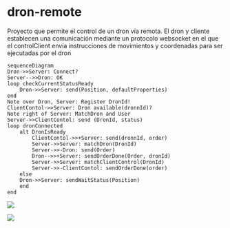 # dron-remote
 Proyecto que permite el control de un dron vía remota. El dron y cliente establecen una comunicación mediante un protocolo websocket en el que el controlClient envía instrucciones de movimientos y coordenadas para ser ejecutadas por el dron

```mermaid
sequenceDiagram
Dron->>Server: Connect?
Server-->>Dron: OK
loop checkCurrentStatusReady
    Dron->>Server: send(Position, defaultProperties)
end
Note over Dron, Server: Register DronId!
ClientContol->>Server: Dron available(dronnId)?
Note right of Server: MatchDron and User
Server->>ClientContol: send (DronId, status)
loop dronConnected
    alt DronIsReady
        ClientContol->>+Server: send(dronnId, order)
        Server->>Server: matchDron(DronId)
        Server->>-Dron: send(Order)
        Dron-->>+Server: sendOrderDone(Order, dronId)
        Server->>Server: matchClientControl(DronId)
        Server->>-ClientContol: sendOrderDone(order)
    else
    Dron->>Server: sendWaitStatus(Position)
    end
end
```
[![](https://mermaid.ink/img/eyJjb2RlIjoic2VxdWVuY2VEaWFncmFtXG5Ecm9uLT4-U2VydmVyOiBDb25uZWN0P1xuU2VydmVyLS0-PkRyb246IE9LXG5sb29wIGNoZWNrQ3VycmVudFN0YXR1c1JlYWR5XG4gICAgRHJvbi0-PlNlcnZlcjogc2VuZChQb3NpdGlvbiwgZGVmYXVsdFByb3BlcnRpZXMpXG5lbmRcbk5vdGUgb3ZlciBEcm9uLCBTZXJ2ZXI6IFJlZ2lzdGVyIERyb25JZCFcbkNsaWVudENvbnRvbC0-PlNlcnZlcjogRHJvbiBhdmFpbGFibGUoZHJvbm5JZCk_XG5Ob3RlIHJpZ2h0IG9mIFNlcnZlcjogTWF0Y2hEcm9uIGFuZCBVc2VyXG5TZXJ2ZXItPj5DbGllbnRDb250b2w6IHNlbmQgKERyb25JZCwgc3RhdHVzKVxubG9vcCBkcm9uQ29ubmVjdGVkXG4gICAgYWx0IERyb25Jc1JlYWR5XG4gICAgICAgIENsaWVudENvbnRvbC0-PitTZXJ2ZXI6IHNlbmQoZHJvbm5JZCwgb3JkZXIpXG4gICAgICAgIFNlcnZlci0-PlNlcnZlcjogbWF0Y2hEcm9uKERyb25JZClcbiAgICAgICAgU2VydmVyLT4-LURyb246IHNlbmQoT3JkZXIpXG4gICAgICAgIERyb24tLT4-K1NlcnZlcjogc2VuZE9yZGVyRG9uZShPcmRlciwgZHJvbklkKVxuICAgICAgICBTZXJ2ZXItPj5TZXJ2ZXI6IG1hdGNoQ2xpZW50Q29udHJvbChEcm9uSWQpXG4gICAgICAgIFNlcnZlci0-Pi1DbGllbnRDb250b2w6IHNlbmRPcmRlckRvbmUob3JkZXIpXG4gICAgZWxzZVxuICAgIERyb24tPj5TZXJ2ZXI6IHNlbmRXYWl0U3RhdHVzKFBvc2l0aW9uKVxuICAgIGVuZFxuZW5kIiwibWVybWFpZCI6eyJ0aGVtZSI6ImRhcmsifSwidXBkYXRlRWRpdG9yIjpmYWxzZSwiYXV0b1N5bmMiOnRydWUsInVwZGF0ZURpYWdyYW0iOmZhbHNlfQ)](https://mermaid-js.github.io/mermaid-live-editor/edit#eyJjb2RlIjoic2VxdWVuY2VEaWFncmFtXG5Ecm9uLT4-U2VydmVyOiBDb25uZWN0P1xuU2VydmVyLS0-PkRyb246IE9LXG5sb29wIGNoZWNrQ3VycmVudFN0YXR1c1JlYWR5XG4gICAgRHJvbi0-PlNlcnZlcjogc2VuZChQb3NpdGlvbiwgZGVmYXVsdFByb3BlcnRpZXMpXG5lbmRcbk5vdGUgb3ZlciBEcm9uLCBTZXJ2ZXI6IFJlZ2lzdGVyIERyb25JZCFcbkNsaWVudENvbnRvbC0-PlNlcnZlcjogRHJvbiBhdmFpbGFibGUoZHJvbm5JZCk_XG5Ob3RlIHJpZ2h0IG9mIFNlcnZlcjogTWF0Y2hEcm9uIGFuZCBVc2VyXG5TZXJ2ZXItPj5DbGllbnRDb250b2w6IHNlbmQgKERyb25JZCwgc3RhdHVzKVxubG9vcCBkcm9uQ29ubmVjdGVkXG4gICAgYWx0IERyb25Jc1JlYWR5XG4gICAgICAgIENsaWVudENvbnRvbC0-PitTZXJ2ZXI6IHNlbmQoZHJvbm5JZCwgb3JkZXIpXG4gICAgICAgIFNlcnZlci0-PlNlcnZlcjogbWF0Y2hEcm9uKERyb25JZClcbiAgICAgICAgU2VydmVyLT4-LURyb246IHNlbmQoT3JkZXIpXG4gICAgICAgIERyb24tLT4-K1NlcnZlcjogc2VuZE9yZGVyRG9uZShPcmRlciwgZHJvbklkKVxuICAgICAgICBTZXJ2ZXItPj5TZXJ2ZXI6IG1hdGNoQ2xpZW50Q29udHJvbChEcm9uSWQpXG4gICAgICAgIFNlcnZlci0-Pi1DbGllbnRDb250b2w6IHNlbmRPcmRlckRvbmUob3JkZXIpXG4gICAgZWxzZVxuICAgIERyb24tPj5TZXJ2ZXI6IHNlbmRXYWl0U3RhdHVzKFBvc2l0aW9uKVxuICAgIGVuZFxuZW5kIiwibWVybWFpZCI6IntcbiAgXCJ0aGVtZVwiOiBcImRhcmtcIlxufSIsInVwZGF0ZUVkaXRvciI6ZmFsc2UsImF1dG9TeW5jIjp0cnVlLCJ1cGRhdGVEaWFncmFtIjpmYWxzZX0)

[![](https://mermaid.ink/img/eyJjb2RlIjoic2VxdWVuY2VEaWFncmFtXG5Ecm9uLT4-U2VydmVyOiBDb25uZWN0P1xuU2VydmVyLS0-PkRyb246IE9LXG5sb29wIGNoZWNrQ3VycmVudFN0YXR1c1JlYWR5XG4gICAgRHJvbi0-PlNlcnZlcjogc2VuZChQb3NpdGlvbiwgZGVmYXVsdFByb3BlcnRpZXMpXG5lbmRcbk5vdGUgb3ZlciBEcm9uLCBTZXJ2ZXI6IFJlZ2lzdGVyIERyb25JZCFcbkNsaWVudENvbnRvbC0-PlNlcnZlcjogRHJvbiBhdmFpbGFibGUoZHJvbm5JZCk_XG5Ob3RlIHJpZ2h0IG9mIFNlcnZlcjogTWF0Y2hEcm9uIGFuZCBVc2VyXG5TZXJ2ZXItPj5DbGllbnRDb250b2w6IHNlbmQgKERyb25JZCwgc3RhdHVzKVxubG9vcCBkcm9uQ29ubmVjdGVkXG4gICAgYWx0IERyb25Jc1JlYWR5XG4gICAgICAgIENsaWVudENvbnRvbC0-PitTZXJ2ZXI6IHNlbmQoZHJvbm5JZCwgb3JkZXIpXG4gICAgICAgIFNlcnZlci0-PlNlcnZlcjogbWF0Y2hEcm9uKERyb25JZClcbiAgICAgICAgU2VydmVyLT4-LURyb246IHNlbmQoT3JkZXIpXG4gICAgICAgIERyb24tLT4-K1NlcnZlcjogc2VuZE9yZGVyRG9uZShPcmRlciwgZHJvbklkKVxuICAgICAgICBTZXJ2ZXItPj5TZXJ2ZXI6IG1hdGNoQ2xpZW50Q29udHJvbChEcm9uSWQpXG4gICAgICAgIFNlcnZlci0-Pi1DbGllbnRDb250b2w6IHNlbmRPcmRlckRvbmUob3JkZXIpXG4gICAgZWxzZVxuICAgIERyb24tPj5TZXJ2ZXI6IHNlbmRXYWl0U3RhdHVzKFBvc2l0aW9uKVxuICAgIGVuZFxuZW5kIiwibWVybWFpZCI6eyJ0aGVtZSI6ImRhcmsifSwidXBkYXRlRWRpdG9yIjp0cnVlLCJhdXRvU3luYyI6dHJ1ZSwidXBkYXRlRGlhZ3JhbSI6dHJ1ZX0)](https://mermaid-js.github.io/mermaid-live-editor/edit/#eyJjb2RlIjoic2VxdWVuY2VEaWFncmFtXG5Ecm9uLT4-U2VydmVyOiBDb25uZWN0P1xuU2VydmVyLS0-PkRyb246IE9LXG5sb29wIGNoZWNrQ3VycmVudFN0YXR1c1JlYWR5XG4gICAgRHJvbi0-PlNlcnZlcjogc2VuZChQb3NpdGlvbiwgZGVmYXVsdFByb3BlcnRpZXMpXG5lbmRcbk5vdGUgb3ZlciBEcm9uLCBTZXJ2ZXI6IFJlZ2lzdGVyIERyb25JZCFcbkNsaWVudENvbnRvbC0-PlNlcnZlcjogRHJvbiBhdmFpbGFibGUoZHJvbm5JZCk_XG5Ob3RlIHJpZ2h0IG9mIFNlcnZlcjogTWF0Y2hEcm9uIGFuZCBVc2VyXG5TZXJ2ZXItPj5DbGllbnRDb250b2w6IHNlbmQgKERyb25JZCwgc3RhdHVzKVxubG9vcCBkcm9uQ29ubmVjdGVkXG4gICAgYWx0IERyb25Jc1JlYWR5XG4gICAgICAgIENsaWVudENvbnRvbC0-PitTZXJ2ZXI6IHNlbmQoZHJvbm5JZCwgb3JkZXIpXG4gICAgICAgIFNlcnZlci0-PlNlcnZlcjogbWF0Y2hEcm9uKERyb25JZClcbiAgICAgICAgU2VydmVyLT4-LURyb246IHNlbmQoT3JkZXIpXG4gICAgICAgIERyb24tLT4-K1NlcnZlcjogc2VuZE9yZGVyRG9uZShPcmRlciwgZHJvbklkKVxuICAgICAgICBTZXJ2ZXItPj5TZXJ2ZXI6IG1hdGNoQ2xpZW50Q29udHJvbChEcm9uSWQpXG4gICAgICAgIFNlcnZlci0-Pi1DbGllbnRDb250b2w6IHNlbmRPcmRlckRvbmUob3JkZXIpXG4gICAgZWxzZVxuICAgIERyb24tPj5TZXJ2ZXI6IHNlbmRXYWl0U3RhdHVzKFBvc2l0aW9uKVxuICAgIGVuZFxuZW5kIiwibWVybWFpZCI6IntcbiAgXCJ0aGVtZVwiOiBcImRhcmtcIlxufSIsInVwZGF0ZUVkaXRvciI6dHJ1ZSwiYXV0b1N5bmMiOnRydWUsInVwZGF0ZURpYWdyYW0iOnRydWV9)